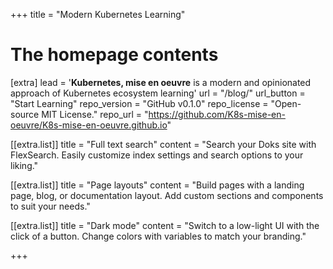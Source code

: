 +++
title = "Modern Kubernetes Learning"

# The homepage contents

[extra]
lead = '<b>Kubernetes, mise en oeuvre</b> is a modern and opinionated approach of Kubernetes ecosystem learning'
url = "/blog/"
url_button = "Start Learning"
repo_version = "GitHub v0.1.0"
repo_license = "Open-source MIT License."
repo_url = "https://github.com/K8s-mise-en-oeuvre/K8s-mise-en-oeuvre.github.io"

[[extra.list]]
title = "Full text search"
content = "Search your Doks site with FlexSearch. Easily customize index settings and search options to your liking."

[[extra.list]]
title = "Page layouts"
content = "Build pages with a landing page, blog, or documentation layout. Add custom sections and components to suit your needs."

[[extra.list]]
title = "Dark mode"
content = "Switch to a low-light UI with the click of a button. Change colors with variables to match your branding."

+++

